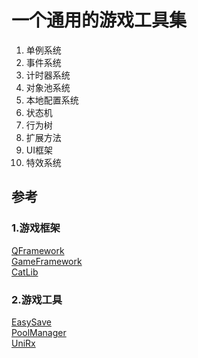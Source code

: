 # 一个通用的游戏工具集
1. 单例系统
2. 事件系统
3. 计时器系统
4. 对象池系统
5. 本地配置系统
6. 状态机
7. 行为树
8. 扩展方法
9. UI框架
10. 特效系统

## 参考
### 1.游戏框架
[QFramework](https://github.com/liangxiegame/QFramework)  
[GameFramework](https://github.com/EllanJiang/GameFramework)  
[CatLib](https://github.com/lingllting/CatLib)
### 2.游戏工具
[EasySave](https://assetstore.unity.com/packages/tools/input-management/easy-save-the-complete-save-load-asset-768)  
[PoolManager](https://assetstore.unity.com/packages/3d/characters/poolmanager-1010)  
[UniRx](https://assetstore.unity.com/packages/tools/unirx-reactive-extensions-for-unity-17276)